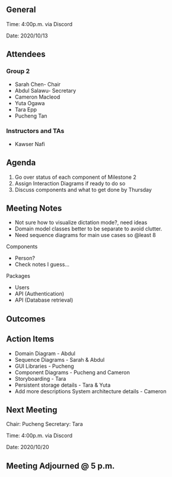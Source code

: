 ## General

Time: 4:00p.m. via Discord

Date: 2020/10/13

## Attendees
### Group 2
* Sarah Chen- Chair
* Abdul Salawu- Secretary
* Cameron Macleod
* Yuta Ogawa
* Tara Epp
* Pucheng Tan

### Instructors and TAs
* Kawser Nafi

## Agenda

1. Go over status of each component of Milestone 2
2. Assign Interaction Diagrams if ready to do so
3. Discuss components and what to get done by Thursday

## Meeting Notes
* Not sure how to visualize dictation mode?, need ideas
* Domain model classes better to be separate to avoid clutter.
* Need sequence diagrams for main use cases so @least 8

Components
* Person?
* Check notes I guess...

Packages
* Users
* API (Authentication)
* API (Database retrieval)


## Outcomes

## Action Items
* Domain Diagram - Abdul
* Sequence Diagrams - Sarah & Abdul
* GUI Libraries - Pucheng
* Component Diagrams - Pucheng and Cameron
* Storyboarding - Tara
* Persistent storage details - Tara & Yuta
* Add more descriptions System architecture details - Cameron


## Next Meeting
Chair: Pucheng
Secretary: Tara

Time: 4:00p.m. via Discord

Date: 2020/10/20

## Meeting Adjourned @ 5 p.m.